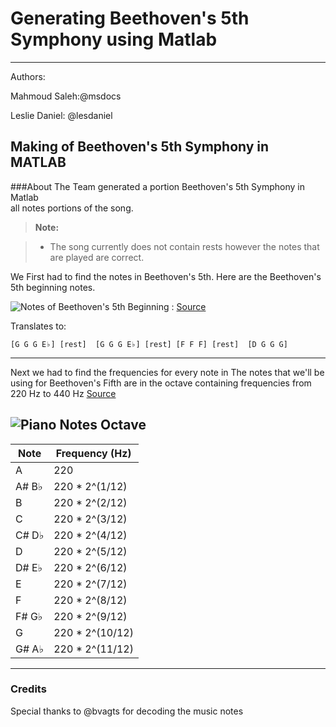 Generating Beethoven's 5th Symphony using Matlab
===================

----------
Authors:

Mahmoud Saleh:@msdocs

Leslie Daniel:    @lesdaniel


Making of Beethoven's 5th Symphony  in MATLAB
-------------
###About
The Team generated a portion Beethoven's 5th Symphony in Matlab  
 all notes portions of the song.
 > **Note:**

> - The song currently does not contain rests however the notes that are played are correct.

We First had to find the notes in Beethoven's 5th. Here are the Beethoven's 5th beginning notes.  

![Notes of Beethoven's 5th Beginning](https://upload.wikimedia.org/score/g/i/giz6k40oiwxynv3oc2172trek9m53bv/giz6k40o.png)
 : [Source](https://en.wikipedia.org/wiki/Symphony_No._5_%28Beethoven%29)

Translates to:

    [G G G E♭] [rest]  [G G G E♭] [rest] [F F F] [rest]  [D G G G]

----------

Next we had to find the frequencies for every note in
The notes that we'll be using for Beethoven's Fifth are in the octave containing frequencies from 220 Hz to 440 Hz
[Source](http://csserver.evansville.edu/~richardson/courses/EE310_LinearSystems_And_DSPI/fall2012/labs/lab04/lab04_music.pdf)

![Piano Notes Octave ](https://www.uberchord.com/wp-content/uploads/2015/06/Piano-Keyboard-Octave.png)
-------
Note        | Frequency (Hz)
------------|--------------
A		 	| 220
A# B♭   	| 220 * 2^(1/12)
B			| 220 * 2^(2/12)
C			| 220 * 2^(3/12)
C# D♭		| 220 * 2^(4/12)
D			| 220 * 2^(5/12)
D# E♭		| 220 * 2^(6/12)
E			| 220 * 2^(7/12)
F			| 220 * 2^(8/12)
F# G♭		| 220 * 2^(9/12)
G			| 220 * 2^(10/12)
G# A♭		| 220 * 2^(11/12)


----------
### Credits

Special thanks to @bvagts for decoding the music notes 
